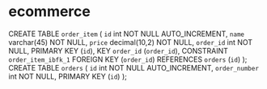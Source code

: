 # ecommerce
CREATE TABLE `order_item` (
  `id` int NOT NULL AUTO_INCREMENT,
  `name` varchar(45) NOT NULL,
  `price` decimal(10,2) NOT NULL,
  `order_id` int NOT NULL,
  PRIMARY KEY (`id`),
  KEY `order_id` (`order_id`),
  CONSTRAINT `order_item_ibfk_1` FOREIGN KEY (`order_id`) REFERENCES `orders` (`id`)
);
CREATE TABLE `orders` (
  `id` int NOT NULL AUTO_INCREMENT,
  `order_number` int NOT NULL,
  PRIMARY KEY (`id`)
);
